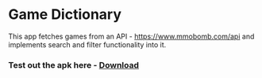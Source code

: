 # Game Dictionary

This app fetches games from an API - https://www.mmobomb.com/api and implements search and filter functionality into it.

### Test out the apk here - [Download](https://drive.google.com/file/d/1sg5otJj3VvAahD6RhL1YvLeYGcnLofzD/view?usp=sharing)